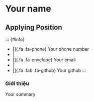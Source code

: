 # Your name

## Applying Position

::: {#info}
- []{.fa .fa-phone} Your phone number
- \|
- []{.fa .fa-envelope} Your email
- \|
- []{.fa .fab .fa-github} Your github
:::

### Giới thiệu

Your summary





